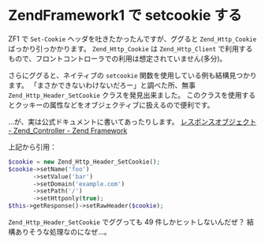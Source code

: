 # ZendFramework1 で setcookie する

ZF1 で `Set-Cookie` ヘッダを吐きたかったんですが、ググると `Zend_Http_Cookie` ばっかり引っかかります。
`Zend_Http_Cookie` は `Zend_Http_Client` で利用するもので、フロントコントローラでの利用は想定されていません(多分)。

さらにググると、ネイティブの `setcookie` 関数を使用している例も結構見つかります。
「まさかできないわけないだろー」と調べた所、無事`Zend_Http_Header_SetCookie` クラスを発見出来ました。
このクラスを使用するとクッキーの属性などをオブジェクティブに扱えるので便利です。

…が、実は公式ドキュメントに書いてあったりします。
[レスポンスオブジェクト - Zend_Controller - Zend Framework](http://framework.zend.com/manual/1.12/ja/zend.controller.response.html#zend.controller.response.headers.setcookie)

上記から引用：

```php
$cookie = new Zend_Http_Header_SetCookie();
$cookie->setName('foo')
       ->setValue('bar')
       ->setDomain('example.com')
       ->setPath('/')
       ->setHttponly(true);
$this->getResponse()->setRawHeader($cookie);
```

`Zend_Http_Header_SetCookie` でググっても 49 件しかヒットしないんだぜ？
結構ありそうな処理なのになぜ…。
